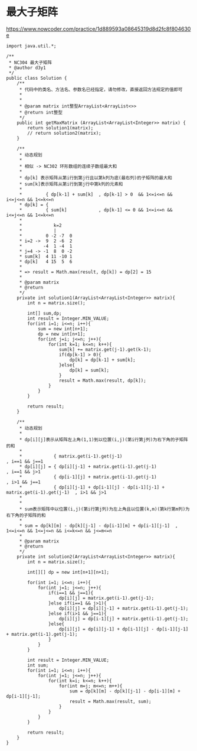 # 最大子矩阵
https://www.nowcoder.com/practice/1d889593a08645319d8d2fc8f804630e

    import java.util.*;
    
    /**
     * NC304 最大子矩阵
     * @author d3y1
     */
    public class Solution {
        /**
         * 代码中的类名、方法名、参数名已经指定，请勿修改，直接返回方法规定的值即可
         *
         *
         * @param matrix int整型ArrayList<ArrayList<>>
         * @return int整型
         */
        public int getMaxMatrix (ArrayList<ArrayList<Integer>> matrix) {
            return solution1(matrix);
            // return solution2(matrix);
        }
    
        /**
         * 动态规划
         *
         * 相似 -> NC302 环形数组的连续子数组最大和
         *
         * dp[k] 表示矩阵从第i行到第j行且以第k列为底(最右列)的子矩阵的最大和
         * sum[k]表示矩阵从第i行到第j行中第k列的元素和
         *
         *         { dp[k-1] + sum[k]  , dp[k-1] > 0  && 1<=i<=n && i<=j<=n && 1<=k<=n
         * dp[k] = {
         *         { sum[k]            , dp[k-1] <= 0 && 1<=i<=n && i<=j<=n && 1<=k<=n
         *
         *            k=2
         *            |
         *         0 -2 -7  0
         * i=2 ->  9  2 -6  2
         *        -4  1 -4  1
         * j=4 -> -1  8  0 -2
         * sum[k]  4 11 -10 1
         * dp[k]   4 15  5  6
         *
         * => result = Math.max(result, dp[k]) = dp[2] = 15
         *
         * @param matrix
         * @return
         */
        private int solution1(ArrayList<ArrayList<Integer>> matrix){
            int n = matrix.size();
    
            int[] sum,dp;
            int result = Integer.MIN_VALUE;
            for(int i=1; i<=n; i++){
                sum = new int[n+1];
                dp = new int[n+1];
                for(int j=i; j<=n; j++){
                    for(int k=1; k<=n; k++){
                        sum[k] += matrix.get(j-1).get(k-1);
                        if(dp[k-1] > 0){
                            dp[k] = dp[k-1] + sum[k];
                        }else{
                            dp[k] = sum[k];
                        }
                        result = Math.max(result, dp[k]);
                    }
                }
            }
    
            return result;
        }
    
        /**
         * 动态规划
         * 
         * dp[i][j]表示从矩阵左上角(1,1)到以位置(i,j)(第i行第j列)为右下角的子矩阵的和
         * 
         *            { matrix.get(i-1).get(j-1)                                           , i==1 && j==1
         * dp[i][j] = { dp[i][j-1] + matrix.get(i-1).get(j-1)                              , i==1 && j>1
         *            { dp[i-1][j] + matrix.get(i-1).get(j-1)                              , i>1 && j==1
         *            { dp[i][j-1] + dp[i-1][j] - dp[i-1][j-1] + matrix.get(i-1).get(j-1)  , i>1 && j>1
         * 
         * 
         * sum表示矩阵中以位置(i,j)(第i行第j列)为左上角且以位置(k,m)(第k行第m列)为右下角的子矩阵的和
         * 
         * sum = dp[k][m] - dp[k][j-1] - dp[i-1][m] + dp[i-1][j-1]  , 1<=i<=n && 1<=j<=n && i<=k<=n && j<=m<=n
         * 
         * @param matrix
         * @return
         */
        private int solution2(ArrayList<ArrayList<Integer>> matrix){
            int n = matrix.size();
    
            int[][] dp = new int[n+1][n+1];
    
            for(int i=1; i<=n; i++){
                for(int j=1; j<=n; j++){
                    if(i==1 && j==1){
                        dp[i][j] = matrix.get(i-1).get(j-1);
                    }else if(i==1 && j>1){
                        dp[i][j] = dp[i][j-1] + matrix.get(i-1).get(j-1);
                    }else if(i>1 && j==1){
                        dp[i][j] = dp[i-1][j] + matrix.get(i-1).get(j-1);
                    }else{
                        dp[i][j] = dp[i][j-1] + dp[i-1][j] - dp[i-1][j-1] + matrix.get(i-1).get(j-1);
                    }
                }
            }
    
            int result = Integer.MIN_VALUE;
            int sum;
            for(int i=1; i<=n; i++){
                for(int j=1; j<=n; j++){
                    for(int k=i; k<=n; k++){
                        for(int m=j; m<=n; m++){
                            sum = dp[k][m] - dp[k][j-1] - dp[i-1][m] + dp[i-1][j-1];
                            result = Math.max(result, sum);
                        }
                    }
                }
            }
    
            return result;
        }
    }
    

